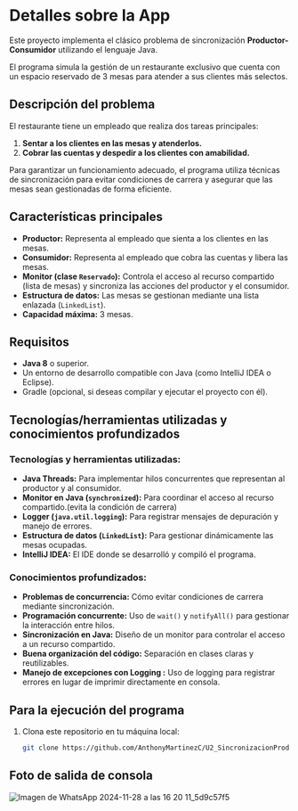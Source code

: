 # Detalles sobre la App

Este proyecto implementa el clásico problema de sincronización **Productor-Consumidor** utilizando el lenguaje Java. 

El programa simula la gestión de un restaurante exclusivo que cuenta con un espacio reservado de 3 mesas para atender a sus clientes más selectos.

## **Descripción del problema**
El restaurante tiene un empleado que realiza dos tareas principales:
1. **Sentar a los clientes en las mesas y atenderlos.**
2. **Cobrar las cuentas y despedir a los clientes con amabilidad.**

Para garantizar un funcionamiento adecuado, el programa utiliza técnicas de sincronización para evitar condiciones de carrera y asegurar que las mesas sean gestionadas de forma eficiente.

## **Características principales**
- **Productor:** Representa al empleado que sienta a los clientes en las mesas.
- **Consumidor:** Representa al empleado que cobra las cuentas y libera las mesas.
- **Monitor (clase `Reservado`):** Controla el acceso al recurso compartido (lista de mesas) y sincroniza las acciones del productor y el consumidor.
- **Estructura de datos:** Las mesas se gestionan mediante una lista enlazada (`LinkedList`).
- **Capacidad máxima:** 3 mesas.

## **Requisitos**
- **Java 8** o superior.
- Un entorno de desarrollo compatible con Java (como IntelliJ IDEA o Eclipse).
- Gradle (opcional, si deseas compilar y ejecutar el proyecto con él).

## **Tecnologías/herramientas utilizadas y conocimientos profundizados**

### **Tecnologías y herramientas utilizadas:**
- **Java Threads:** Para implementar hilos concurrentes que representan al productor y al consumidor.
- **Monitor en Java (`synchronized`):** Para coordinar el acceso al recurso compartido.(evita la condición de carrera)
- **Logger (`java.util.logging`):** Para registrar mensajes de depuración y manejo de errores.
- **Estructura de datos (`LinkedList`):** Para gestionar dinámicamente las mesas ocupadas.
- **IntelliJ IDEA:** El IDE donde se desarrolló y compiló el programa.

### **Conocimientos profundizados:**
- **Problemas de concurrencia:** Cómo evitar condiciones de carrera mediante sincronización.
- **Programación concurrente:** Uso de `wait()` y `notifyAll()` para gestionar la interacción entre hilos.
- **Sincronización en Java:** Diseño de un monitor para controlar el acceso a un recurso compartido.
- **Buena organización del código:** Separación en clases claras y reutilizables.
- **Manejo de excepciones con Logging :** Uso de logging para registrar errores en lugar de imprimir directamente en consola.

## **Para la ejecución del programa**
1. Clona este repositorio en tu máquina local:
   ```bash
   git clone https://github.com/AnthonyMartinezC/U2_SincronizacionProductorConsumidor
## **Foto de salida de consola**

![Imagen de WhatsApp 2024-11-28 a las 16 20 11_5d9c57f5](https://github.com/user-attachments/assets/38a299de-5322-41a8-965f-57b99505daf2)


